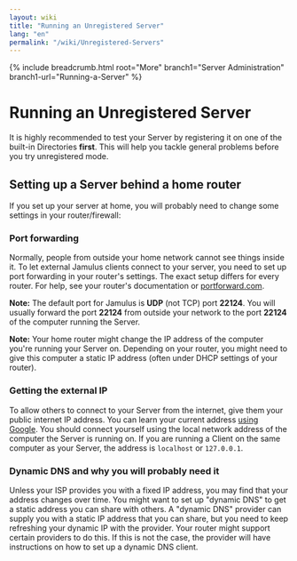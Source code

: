 ```yaml
---
layout: wiki
title: "Running an Unregistered Server"
lang: "en"
permalink: "/wiki/Unregistered-Servers"
---
```


{% include breadcrumb.html root="More" branch1="Server Administration" branch1-url="Running-a-Server" %}

# Running an Unregistered Server

It is highly recommended to test your Server by registering it on one of the built-in Directories **first**. This will help you tackle general problems before you try unregistered mode.

## Setting up a Server behind a home router

If you set up your server at home, you will probably need to change some settings in your router/firewall:

### Port forwarding

Normally, people from outside your home network cannot see things inside it. To let external Jamulus clients connect to your server, you need to set up port forwarding in your router's settings. The exact setup differs for every router. For help, see your router's documentation or [portforward.com](https://portforward.com).

**Note:** The default port for Jamulus is **UDP** (not TCP) port **22124**. You will usually forward the port **22124** from outside your network to the port **22124** of the computer running the Server.

**Note:** Your home router might change the IP address of the computer you're running your Server on. Depending on your router, you might need to give this computer a static IP address (often under DHCP settings of your router).

### Getting the external IP

To allow others to connect to your Server from the internet, give them your public internet IP address. You can learn your current address [using Google](https://www.google.com/search?q=what+is+my+ip).
You should connect yourself using the local network address of the computer the Server is running on. If you are running a Client on the same computer as your Server, the address is `localhost` or `127.0.0.1`.


### Dynamic DNS and why you will probably need it

Unless your ISP provides you with a fixed IP address, you may find that your address changes over time. You might want to set up "dynamic DNS" to get a static address you can share with others. A "dynamic DNS" provider can supply you with a static IP address that you can share, but you need to keep refreshing your dynamic IP with the provider. Your router might support certain providers to do this. If this is not the case, the provider will have instructions on how to set up a dynamic DNS client.
